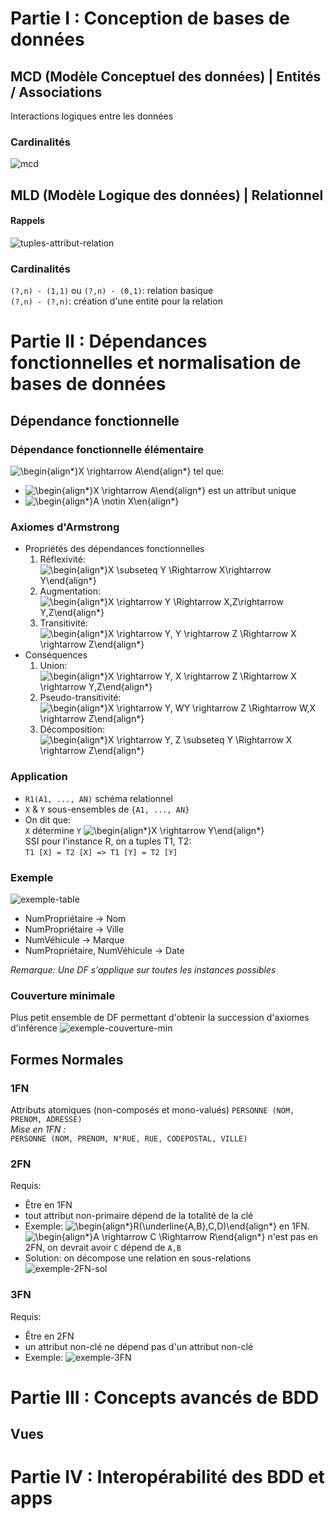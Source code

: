 # Partie I : Conception de bases de données
## MCD (Modèle Conceptuel des données) | Entités / Associations
Interactions logiques entre les données
### Cardinalités
![mcd](https://user-images.githubusercontent.com/19282069/119234202-efbc9200-bb2c-11eb-8518-32212dbb9231.png)
## MLD (Modèle Logique des données) | Relationnel
#### Rappels 
![tuples-attribut-relation](https://user-images.githubusercontent.com/19282069/119253758-faba0580-bbb2-11eb-8deb-43753d213324.png)
### Cardinalités
`(?,n) - (1,1)` ou `(?,n) - (0,1)`: relation basique        
`(?,n) - (?,n)`: création d'une entité pour la relation
# Partie II : Dépendances fonctionnelles et normalisation de bases de données
## Dépendance fonctionnelle 
### **Dépendance fonctionnelle élémentaire**
![\begin{align*}X \rightarrow A\end{align*}](https://render.githubusercontent.com/render/math?math=%5Cdisplaystyle+%5Cbegin%7Balign%2A%7D%0AX+%5Crightarrow+A%5Cend%7Balign%2A%7D%0A)
tel que: 
- ![\begin{align*}X \rightarrow A\end{align*}](https://render.githubusercontent.com/render/math?math=%5Cdisplaystyle+%5Cbegin%7Balign%2A%7D%0AA+%5Cend%7Balign%2A%7D%0A) est un attribut unique
- ![\begin{align*}A \notin X\en{align*}](https://render.githubusercontent.com/render/math?math=%5Cdisplaystyle+%5Cbegin%7Balign%2A%7D%0AA+%5Cnotin+X%5Cend%7Balign%2A%7D%0A)
### **Axiomes d'Armstrong**
[//]: # (thks to https://tex-image-link-generator.herokuapp.com)
- Propriétés des dépendances fonctionnelles
    1. Réflexivité: ![\begin{align*}X \subseteq Y \Rightarrow X\rightarrow Y\end{align*}](https://render.githubusercontent.com/render/math?math=%5Cdisplaystyle+%5Cbegin%7Balign%2A%7D%0AX+%5Csubseteq+Y+%5CRightarrow+X+%5Crightarrow+Y%0A%5Cend%7Balign%2A%7D%0A)
    2. Augmentation: ![\begin{align*}X \rightarrow Y \Rightarrow X,Z\rightarrow Y,Z\end{align*}](https://render.githubusercontent.com/render/math?math=%5Cdisplaystyle+%5Cbegin%7Balign%2A%7D%0AX+%5Crightarrow+Y+%5CRightarrow+X%2CZ+%5Crightarrow+Y%2CZ%0A%5Cend%7Balign%2A%7D%0A)
    3. Transitivité: ![\begin{align*}X \rightarrow Y, Y \rightarrow Z \Rightarrow X \rightarrow Z\end{align*}](https://render.githubusercontent.com/render/math?math=%5Cdisplaystyle+%5Cbegin%7Balign%2A%7D%0AX+%5Crightarrow+Y%2C+Y+%5Crightarrow+Z+%5CRightarrow+X+%5Crightarrow+Z%0A%5Cend%7Balign%2A%7D%0A)
- Conséquences
    1. Union: ![\begin{align*}X \rightarrow Y, X \rightarrow Z \Rightarrow X \rightarrow Y,Z\end{align*}](https://render.githubusercontent.com/render/math?math=%5Cdisplaystyle+%5Cbegin%7Balign%2A%7D%0AX+%5Crightarrow+Y%2C+X+%5Crightarrow+Z+%5CRightarrow+X+%5Crightarrow+Y%2CZ%0A%5Cend%7Balign%2A%7D%0A)
    2. Pseudo-transitivité: ![\begin{align*}X \rightarrow Y, WY \rightarrow Z \Rightarrow W,X \rightarrow Z\end{align*}](https://render.githubusercontent.com/render/math?math=%5Cdisplaystyle+%5Cbegin%7Balign%2A%7D%0AX+%5Crightarrow+Y%2C+WY+%5Crightarrow+Z+%5CRightarrow+W%2CX+%5Crightarrow+Z%0A%5Cend%7Balign%2A%7D%0A)
    3. Décomposition: ![\begin{align*}X \rightarrow Y, Z \subseteq Y \Rightarrow X \rightarrow Z\end{align*}](https://render.githubusercontent.com/render/math?math=%5Cdisplaystyle+%5Cbegin%7Balign%2A%7D%0AX+%5Crightarrow+Y%2C+Z+%5Csubseteq+Y+%5CRightarrow+X+%5Crightarrow+Z%0A%5Cend%7Balign%2A%7D%0A)
### **Application** 
- `R1(A1, ..., AN)` schéma relationnel
- `X` & `Y` sous-ensembles de `{A1, ..., AN}`
- On dit que:   
`X` détermine `Y` ![\begin{align*}X \rightarrow Y\end{align*}](https://render.githubusercontent.com/render/math?math=%5Cdisplaystyle+%5Cbegin%7Balign%2A%7D%0AX+%5Crightarrow+Y%5Cend%7Balign%2A%7D%0A)   
SSI pour l'instance R, on a tuples T1, T2:      
`T1 [X] = T2 [X] => T1 [Y] = T2 [Y]`
### **Exemple**
![exemple-table](https://user-images.githubusercontent.com/19282069/119253909-9ea3b100-bbb3-11eb-95f0-4d6205fec4e5.png)
* NumPropriétaire -> Nom
* NumPropriétaire -> Ville
* NumVéhicule -> Marque
* NumPropriétaire, NumVéhicule -> Date

*Remarque: Une DF s'applique sur toutes les instances possibles*
### **Couverture minimale**
Plus petit ensemble de DF permettant d'obtenir la succession d'axiomes d'inférence
![exemple-couverture-min](https://user-images.githubusercontent.com/19282069/119254049-7072a100-bbb4-11eb-8d9b-9ebbb0272593.png)
## Formes Normales
### **1FN**
Attributs atomiques (non-composés et mono-valués)
`PERSONNE (NOM, PRENOM, ADRESSE)`   
*Mise en 1FN :*  
`PERSONNE (NOM, PRENOM, N°RUE, RUE, CODEPOSTAL, VILLE)`
### **2FN**
Requis:
- Être en 1FN
- tout attribut non-primaire dépend de la totalité de la clé
- Exemple: ![\begin{align*}R(\underline{A,B},C,D)\end{align*}](https://render.githubusercontent.com/render/math?math=%5Cdisplaystyle+%5Cbegin%7Balign%2A%7D%0AR%28%5Cunderline%7BA%2CB%7D%2CC%2CD%29%0A%5Cend%7Balign%2A%7D%0A) en 1FN.         
![\begin{align*}A \rightarrow C \Rightarrow R\end{align*}](https://render.githubusercontent.com/render/math?math=%5Cdisplaystyle+%5Cbegin%7Balign%2A%7D%0AA+%5Crightarrow+C+%5CRightarrow+R%0A%5Cend%7Balign%2A%7D%0A) n'est pas en 2FN, on devrait avoir `C` dépend de `A,B`
- Solution: on décompose une relation en sous-relations ![exemple-2FN-sol](https://user-images.githubusercontent.com/19282069/119254380-399d8a80-bbb6-11eb-8f80-f7149422037c.png)
### **3FN**
Requis:
- Être en 2FN
- un attribut non-clé ne dépend pas d'un attribut non-clé
- Exemple: ![exemple-3FN](https://user-images.githubusercontent.com/19282069/119254446-a87ae380-bbb6-11eb-8016-277c04dde157.png)
# Partie III : Concepts avancés de BDD 
## Vues

# Partie IV : Interopérabilité des BDD et apps

